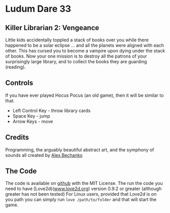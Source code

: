 # Ludum Dare 33 #

## Killer Librarian 2: Vengeance ##
Little kids accidentally toppled a stack of books over you while there happened to
be a solar eclipse ... and all the planets were aligned with each other.
This has cursed you to become a vampire upon dying under the stack of books.
Now your one mission is to destroy all the patrons of your surprisingly large
library, and to collect the books they are guarding (reading).

## Controls ##
If you have ever played Hocus Pocus (an old game), then it will be similar to that.

* Left Control Key - throw library cards
* Space Key - jump
* Arrow Keys -  move


## Credits ##
Programming, the arguably beautiful abstract art, and the symphony of sounds all
created by [Alex Bechanko](https://twitter.com/chanko08)

## The Code ##
The code is available on [github](https://github.com/chanko08/KillerLibrarian2) with
the MIT License.
The run the code you need to have [Love2d)(www.love2d.org) version 0.9.2 or greater
(although greater has not been tested)
For Linux users, provided that Love2d is on you path you can simply run
`love /path/to/folder` and that will start the game.
